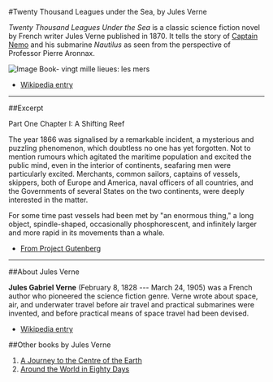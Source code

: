 #Twenty Thousand Leagues under the Sea, by Jules Verne

_Twenty Thousand Leagues Under the Sea_ is a classic science fiction novel by French writer Jules Verne published in 1870. It tells the story of [Captain Nemo](http://en.wikipedia.org/wiki/Captain_Nemo) and his submarine _Nautilus_ as seen from the perspective of Professor Pierre Aronnax.

![Image Book- vingt mille lieues: les mers](http://upload.wikimedia.org/wikipedia/commons/4/4e/20000_title_0a.jpg)


+	[Wikipedia entry](http://en.wikipedia.org/wiki/Twenty_Thousand_Leagues_Under_the_Sea)

* * * *

##Excerpt

Part One
Chapter I: A Shifting Reef

The year 1866 was signalised by a remarkable incident, a mysterious and puzzling phenomenon, which doubtless no one has yet forgotten. Not to mention rumours which agitated the maritime population and excited the public mind, even in the interior of continents, seafaring men were particularly excited. Merchants, common sailors, captains of vessels, skippers, both of Europe and America, naval officers of all countries, and the Governments of several States on the two continents, were deeply interested in the matter.

For some time past vessels had been met by "an enormous thing," a long object, spindle-shaped, occasionally phosphorescent, and infinitely larger and more rapid in its movements than a whale.

+	[From Project Gutenberg](http://www.gutenberg.org/ebooks/164)

* * * *

##About Jules Verne

**Jules Gabriel Verne** (February 8, 1828 --- March 24, 1905) was a French author who pioneered the science fiction genre. Verne wrote about space, air, and underwater travel before air travel and practical submarines were invented, and before practical means of space travel had been devised.

+	[Wikipedia entry](http://en.wikipedia.org/wiki/Jules_Verne)

##Other books by Jules Verne


1.	[A Journey to the Centre of the Earth](http://en.wikipedia.org/wiki/A_Journey_to_the_Center_of_the_Earth)
2.	[Around the World in Eighty Days](http://en.wikipedia.org/wiki/Around_the_World_in_Eighty_Days)

